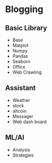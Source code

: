 # Blogging
## Basic Library
  - Base
  - Matplot
  - Numpy
  - Pandas
  - Seaborn
  - Office
  - Web Crawling
## Assistant
  - Weather
  - stock
  - altcoin
  - Messager
  - Web dash board
## ML/AI
  - Analysis
  - Strategies
